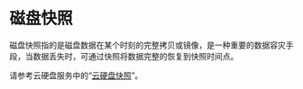 # 磁盘快照<a name="ZH-CN_TOPIC_0103288921"></a>

磁盘快照指的是磁盘数据在某个时刻的完整拷贝或镜像，是一种重要的数据容灾手段，当数据丢失时，可通过快照将数据完整的恢复到快照时间点。

请参考云硬盘服务中的“[云硬盘快照](https://support.huaweicloud.com/productdesc-evs/zh-cn_topic_0066809008.html)”。

